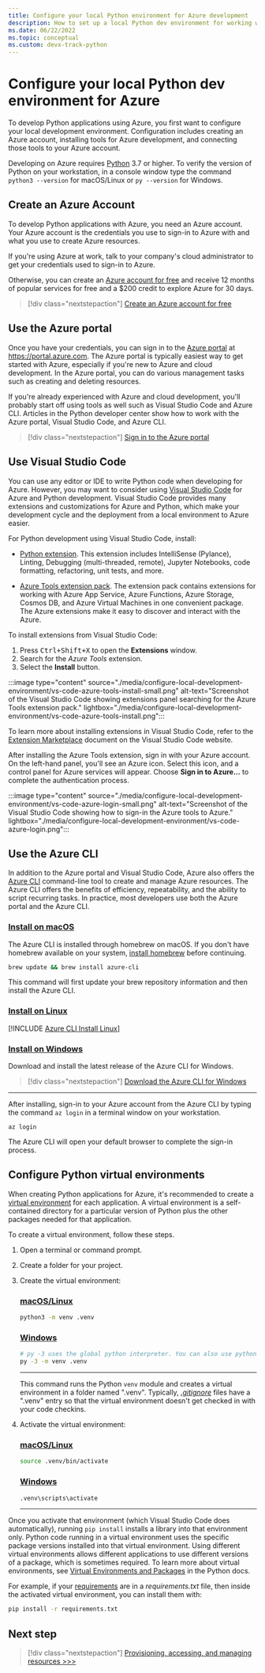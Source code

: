 ```yaml
---
title: Configure your local Python environment for Azure development
description: How to set up a local Python dev environment for working with Azure.
ms.date: 06/22/2022
ms.topic: conceptual
ms.custom: devx-track-python
---
```


# Configure your local Python dev environment for Azure

To develop Python applications using Azure, you first want to configure your local development environment.  Configuration includes creating an Azure account, installing tools for Azure development, and connecting those tools to your Azure account.

Developing on Azure requires [Python](https://www.python.org/downloads/) 3.7 or higher. To verify the version of Python on your workstation, in a console window type the command `python3 --version` for macOS/Linux or `py --version` for Windows.

## Create an Azure Account

To develop Python applications with Azure, you need an Azure account.  Your Azure account is the credentials you use to sign-in to Azure with and what you use to create Azure resources.

If you're using Azure at work, talk to your company's cloud administrator to get your credentials used to sign-in to Azure.

Otherwise, you can create an [Azure account for free](https://azure.microsoft.com/free/python/) and receive 12 months of popular services for free and a $200 credit to explore Azure for 30 days.

> [!div class="nextstepaction"]
> [Create an Azure account for free](https://azure.microsoft.com/free/python/)

## Use the Azure portal

Once you have your credentials, you can sign in to the [Azure portal](https://portal.azure.com) at https://portal.azure.com.  The Azure portal is typically easiest way to get started with Azure, especially if you're new to Azure and cloud development. In the Azure portal, you can do various management tasks such as creating and deleting resources.

If you're already experienced with Azure and cloud development, you'll probably start off using tools as well such as Visual Studio Code and Azure CLI. Articles in the Python developer center show how to work with the Azure portal, Visual Studio Code, and Azure CLI.

> [!div class="nextstepaction"]
> [Sign in to the Azure portal](https://portal.azure.com)

## Use Visual Studio Code

You can use any editor or IDE to write Python code when developing for Azure. However, you may want to consider using [Visual Studio Code](https://code.visualstudio.com/) for Azure and Python development. Visual Studio Code provides many extensions and customizations for Azure and Python, which make your development cycle and the deployment from a local environment to Azure easier.

For Python development using Visual Studio Code, install:

* [Python extension](https://marketplace.visualstudio.com/items?itemName=ms-python.python). This extension includes IntelliSense (Pylance), Linting, Debugging (multi-threaded, remote), Jupyter Notebooks, code formatting, refactoring, unit tests, and more.

* [Azure Tools extension pack](https://marketplace.visualstudio.com/items?itemName=ms-vscode.vscode-node-azure-pack). The extension pack contains extensions for working with Azure App Service, Azure Functions, Azure Storage, Cosmos DB, and Azure Virtual Machines in one convenient package. The Azure extensions make it easy to discover and interact with the Azure.

To install extensions from Visual Studio Code:

1. Press <kbd>Ctrl+Shift+X</kbd> to open the **Extensions** window.
1. Search for the *Azure Tools* extension.
1. Select the **Install** button.

:::image type="content" source="./media/configure-local-development-environment/vs-code-azure-tools-install-small.png" alt-text="Screenshot of the Visual Studio Code showing extensions panel searching for the Azure Tools extension pack." lightbox="./media/configure-local-development-environment/vs-code-azure-tools-install.png":::

To learn more about installing extensions in Visual Studio Code, refer to the [Extension Marketplace](https://code.visualstudio.com/docs/editor/extension-gallery) document on the Visual Studio Code website.

After installing the Azure Tools extension, sign in with your Azure account. On the left-hand panel, you'll see an Azure icon. Select this icon, and a control panel for Azure services will appear. Choose **Sign in to Azure...** to complete the authentication process.

:::image type="content" source="./media/configure-local-development-environment/vs-code-azure-login-small.png" alt-text="Screenshot of the Visual Studio Code showing how to sign-in the Azure tools to Azure." lightbox="./media/configure-local-development-environment/vs-code-azure-login.png":::

## Use the Azure CLI

In addition to the Azure portal and Visual Studio Code, Azure also offers the [Azure CLI](/cli/azure/) command-line tool to create and manage Azure resources. The Azure CLI offers the benefits of efficiency, repeatability, and the ability to script recurring tasks. In practice, most developers use both the Azure portal and the Azure CLI.

### [Install on macOS](#tab/macOS)

The Azure CLI is installed through homebrew on macOS. If you don't have homebrew available on your system, [install homebrew](https://docs.brew.sh/Installation.html) before continuing.

```bash
brew update && brew install azure-cli
```

This command will first update your brew repository information and then install the Azure CLI.

### [Install on Linux](#tab/linux)

[!INCLUDE [Azure CLI Install Linux](includes/azure-cli-install-linux.md)]

### [Install on Windows](#tab/windows)

Download and install the latest release of the Azure CLI for Windows.

> [!div class="nextstepaction"]
> [Download the Azure CLI for Windows](https://aka.ms/installazurecliwindows)

---

After installing, sign-in to your Azure account from the Azure CLI by typing the command `az login` in a terminal window on your workstation.

```azurecli
az login
```

The Azure CLI will open your default browser to complete the sign-in process.

## Configure Python virtual environments

When creating Python applications for Azure, it's recommended to create a [virtual environment](https://docs.python.org/3/tutorial/venv.html) for each application. A virtual environment is a self-contained directory for a particular version of Python plus the other packages needed for that application.

To create a virtual environment, follow these steps.

1. Open a terminal or command prompt.

1. Create a folder for your project.

1. Create the virtual environment:

    ### [macOS/Linux](#tab/bash)

    ```bash
    python3 -m venv .venv
    ```

    ### [Windows](#tab/cmd)

    ```bash
    # py -3 uses the global python interpreter. You can also use python3 -m venv .venv.
    py -3 -m venv .venv
    ```

    ---

    This command runs the Python `venv` module and creates a virtual environment in a folder named ".venv".  Typically, [*.gitignore*](http://git-scm.com/docs/gitignore) files have a ".venv" entry so that the virtual environment doesn't get checked in with your code checkins.

1. Activate the virtual environment:

    ### [macOS/Linux](#tab/bash)

    ```bash
    source .venv/bin/activate
    ```
    
    ### [Windows](#tab/cmd)

    ```cmd
    .venv\scripts\activate
    ```

    ---

Once you activate that environment (which Visual Studio Code does automatically), running `pip install` installs a library into that environment only. Python code running in a virtual environment uses the specific package versions installed into that virtual environment. Using different virtual environments allows different applications to use different versions of a package, which is sometimes required. To learn more about virtual environments, see [Virtual Environments and Packages](https://docs.python.org/3/tutorial/venv.html) in the Python docs.

For example, if your [requirements](https://pip.pypa.io/en/stable/reference/requirements-file-format/) are in a *requirements.txt* file, then inside the activated virtual environment, you can install them with:

```bash
pip install -r requirements.txt
```

## Next step

> [!div class="nextstepaction"]
> [Provisioning, accessing, and managing resources >>>](cloud-development-provisioning.md)
